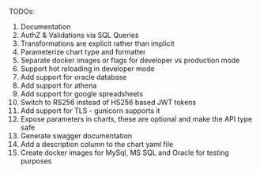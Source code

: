 TODOs:
1. Documentation
1. AuthZ & Validations via SQL Queries
1. Transformations are explicit rather than implicit
1. Parameterize chart type and formatter
1. Separate docker images or flags for developer vs production mode
1. Support hot reloading in developer mode
1. Add support for oracle database
1. Add support for athena
1. Add support for google spreadsheets
1. Switch to RS256 instead of HS256 based JWT tokens
1. Add support for TLS - gunicorn supports it
1. Expose parameters in charts, these are optional and make the API type safe
1. Generate swagger documentation
1. Add a description column to the chart yaml file
1. Create docker images for MySql, MS SQL and Oracle for testing purposes
